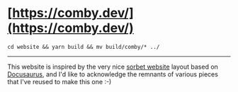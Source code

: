 # [https://comby.dev/](https://comby.dev/)

```
cd website && yarn build && mv build/comby/* ../
```

---

This website is inspired by the very nice [sorbet website](https://github.com/sorbet/sorbet/tree/master/website) layout based on [Docusaurus](https://docusaurus.io/), and I'd like to acknowledge the remnants of various pieces that I've reused to make this one :-)
